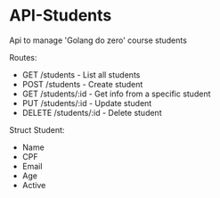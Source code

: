 # API-Students
Api to manage 'Golang do zero' course students

Routes:
- GET   /students - List all students
- POST /students  - Create student
- GET /students/:id - Get info from a specific student
- PUT /students/:id - Update student
- DELETE /students/:id - Delete student

Struct Student:
- Name
- CPF
- Email
- Age
- Active

